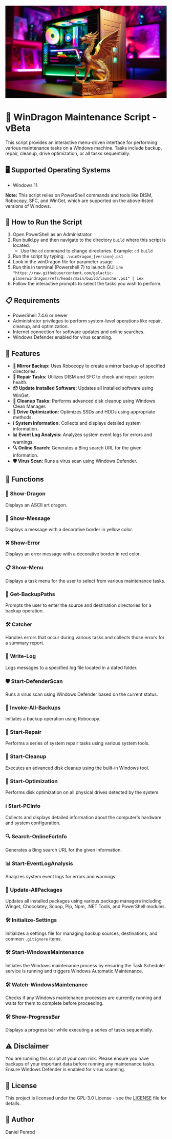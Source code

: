 ![WinDragon](/img/windragon.jpeg)

# 🐉 WinDragon Maintenance Script - vBeta

This script provides an interactive menu-driven interface for performing various maintenance tasks on a Windows machine. Tasks include backup, repair, cleanup, drive optimization, or all tasks sequentially.

## 🖥️ Supported Operating Systems
- Windows 11

**Note:** This script relies on PowerShell commands and tools like DISM, Robocopy, SFC, and WinGet, which are supported on the above-listed versions of Windows.

## 🚀 How to Run the Script
1. Open PowerShell as an Administrator.
2. Run build.py and then navigate to the directory `build` where this script is located.
   - Use the `cd` command to change directories. Example: `cd build`
3. Run the script by typing: `.\winDragon_{version}.ps1`
4. Look in the winDragon file for parameter usage
5. Run this in terminal (Powershell 7) to launch GUI `irm "https://raw.githubusercontent.com/galactic-plane/windragon/refs/heads/main/build/launcher.ps1" | iex`
6. Follow the interactive prompts to select the tasks you wish to perform.

## 📋 Requirements
- PowerShell 7.4.6 or newer
- Administrator privileges to perform system-level operations like repair, cleanup, and optimization.
- Internet connection for software updates and online searches.
- Windows Defender enabled for virus scanning.

## 🌟 Features
- **🔄 Mirror Backup:** Uses Robocopy to create a mirror backup of specified directories.
- **🔧 Repair Tasks:** Utilizes DISM and SFC to check and repair system health.
- **📦 Update Installed Software:** Updates all installed software using WinGet.
- **🧹 Cleanup Tasks:** Performs advanced disk cleanup using Windows Clean Manager.
- **💽 Drive Optimization:** Optimizes SSDs and HDDs using appropriate methods.
- **ℹ️ System Information:** Collects and displays detailed system information.
- **📊 Event Log Analysis:** Analyzes system event logs for errors and warnings.
- **🔍 Online Search:** Generates a Bing search URL for the given information.
- **🛡️ Virus Scan:** Runs a virus scan using Windows Defender.

## 🔧 Functions
### 🐉 Show-Dragon
Displays an ASCII art dragon.

### 💬 Show-Message
Displays a message with a decorative border in yellow color.

### ❌ Show-Error
Displays an error message with a decorative border in red color.

### 📋 Show-Menu
Displays a task menu for the user to select from various maintenance tasks.

### 📂 Get-BackupPaths
Prompts the user to enter the source and destination directories for a backup operation.

### 🛠️ Catcher
Handles errors that occur during various tasks and collects those errors for a summary report.

### 📝 Write-Log
Logs messages to a specified log file located in a dated folder.

### 🛡️ Start-DefenderScan
Runs a virus scan using Windows Defender based on the current status.

### 🔄 Invoke-All-Backups
Initiates a backup operation using Robocopy.

### 🔧 Start-Repair
Performs a series of system repair tasks using various system tools.

### 🧹 Start-Cleanup
Executes an advanced disk cleanup using the built-in Windows tool.

### 💽 Start-Optimization
Performs disk optimization on all physical drives detected by the system.

### ℹ️ Start-PCInfo
Collects and displays detailed information about the computer's hardware and system configuration.

### 🔍 Search-OnlineForInfo
Generates a Bing search URL for the given information.

### 📊 Start-EventLogAnalysis
Analyzes system event logs for errors and warnings.

### 🔄 Update-AllPackages
Updates all installed packages using various package managers including Winget, Chocolatey, Scoop, Pip, Npm, .NET Tools, and PowerShell modules.

### 🛠️ Initialize-Settings
Initializes a settings file for managing backup sources, destinations, and common `.gitignore` items.

### 🛠️ Start-WindowsMaintenance
Initiates the Windows maintenance process by ensuring the Task Scheduler service is running and triggers Windows Automatic Maintenance.

### 🛠️ Watch-WindowsMaintenance
Checks if any Windows maintenance processes are currently running and waits for them to complete before proceeding.

### 🛠️ Show-ProgressBar
Displays a progress bar while executing a series of tasks sequentially.

## ⚠️ Disclaimer
You are running this script at your own risk. Please ensure you have backups of your important data before running any maintenance tasks. Ensure Windows Defender is enabled for virus scanning.

## 📜 License
This project is licensed under the GPL-3.0 License - see the [LICENSE](LICENSE) file for details.

## 👤 Author
Daniel Penrod